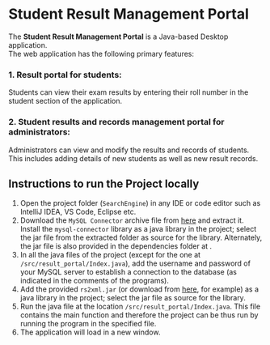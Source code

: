 # Student Result Management Portal

The **Student Result Management Portal** is a Java-based Desktop application.  
The web application has the following primary features:  
  ### 1. Result portal for students:
  Students can view their exam results by entering their roll number in the student section of the application.
  ### 2. Student results and records management portal for administrators:
  Administrators can view and modify the results and records of students. This includes adding details of new students as well as new result records.

## Instructions to run the Project locally
1. Open the project folder (```SearchEngine```) in any IDE or code editor such as IntelliJ IDEA, VS Code, Eclipse etc.  
2. Download the ```MySQL Connector``` archive file from [here](https://dev.mysql.com/downloads/connector/j/) and extract it. Install  the ```mysql-connector``` library as a java library in the project; select the jar file from the extracted folder as source for the library. Alternately, the jar file is also provided in the dependencies folder at .  
3. In all the java files of the project (except for the one at ```/src/result_portal/Index.java```), add the username and password of your MySQL server to establish a connection to the database (as indicated in the comments of the programs).  
4. Add the provided ```rs2xml.jar``` (or download from [here](https://sourceforge.net/projects/finalangelsanddemons/files/rs2xml.jar/download), for example) as a java library in the project; select the jar file as source for the library.  
5. Run the java file at the location ```/src/result_portal/Index.java```. This file contains the main function and therefore the project can be thus run by running the program in the specified file.  
6. The application will load in a new window.
